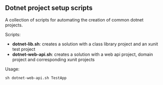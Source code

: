 ## Dotnet project setup scripts

A collection of scripts for automating the creation of common dotnet projects.

Scripts:
- **dotnet-lib.sh**: creates a solution with a class library project and an xunit test project
- **dotnet-web-api.sh**: creates a solution with a web api project, domain project and corresponding xunit projects


Usage:

`sh dotnet-web-api.sh TestApp`
